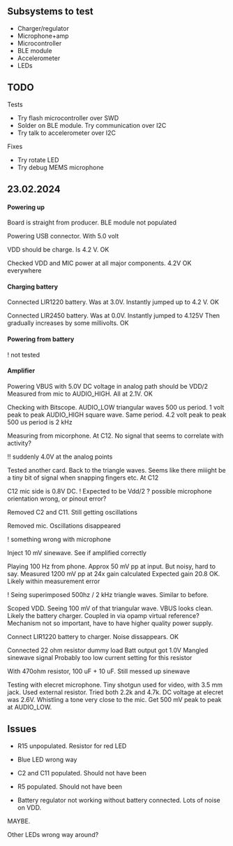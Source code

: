 
## Subsystems to test

- Charger/regulator
- Microphone+amp
- Microcontroller
- BLE module
- Accelerometer
- LEDs

## TODO

Tests

- Try flash microcontroller over SWD
- Solder on BLE module. Try communication over I2C
- Try talk to accelerometer over I2C

Fixes

- Try rotate LED
- Try debug MEMS microphone

## 23.02.2024


#### Powering up

Board is straight from producer.
BLE module not populated

Powering USB connector. With 5.0 volt

VDD should be charge. Is 4.2 V. OK

Checked VDD and MIC power at all major components. 4.2V OK everywhere

#### Charging battery

Connected LIR1220 battery. Was at 3.0V.
Instantly jumped up to 4.2 V.
OK

Connected LIR2450 battery. Was at 0.0V.
Instantly jumped to 4.125V
Then gradually increases by some millivolts.
OK

#### Powering from battery
! not tested


#### Amplifier

Powering VBUS with 5.0V
DC voltage in analog path should be VDD/2
Measured from mic to AUDIO_HIGH.
All at 2.1V. OK

Checking with Bitscope.
AUDIO_LOW triangular waves 500 us period. 1 volt peak to peak
AUDIO_HIGH square wave. Same period. 4.2 volt peak to peak
500 us period is 2 kHz

Measuring from micorphone. At C12.
No signal that seems to correlate with activity?

!! suddenly 4.0V at the analog points

Tested another card. Back to the triangle waves.
Seems like there miiight be a tiny bit of signal when snapping fingers etc.
At C12

C12 mic side is 0.8V DC.
! Expected to be Vdd/2
? possible microphone orientation wrong, or pinout error?

Removed C2 and C11. Still getting oscillations

Removed mic. Oscillations disappeared

! something wrong with microphone 

Inject 10 mV sinewave. See if amplified correctly

Playing 100 Hz from phone.
Approx 50 mV pp at input. But noisy, hard to say.
Measured 1200 mV pp at
24x gain calculated
Expected gain 20.8
OK. Likely within measurement error

! Seing superimposed 500hz / 2 kHz triangle waves.
Similar to before.

Scoped VDD. Seeing 100 mV of that triangular wave.
VBUS looks clean.
Likely the battery charger.
Coupled in via opamp virtual reference?
Mechanism not so important, have to have higher quality power supply.

Connect LIR1220 battery to charger.
Noise dissappears. OK

Connected 22 ohm resistor dummy load
Batt output got 1.0V
Mangled sinewave signal
Probably too low current setting for this resistor

With 470ohm resistor, 100 uF + 10 uF.
Still messed up sinewave

Testing with elecret microphone. Tiny shotgun used for video, with 3.5 mm jack.
Used external resistor. Tried both 2.2k and 4.7k.
DC voltage at elecret was 2.6V.
Whistling a tone very close to the mic.
Get 500 mV peak to peak at AUDIO_LOW.

## Issues

- R15 unpopulated. Resistor for red LED
- Blue LED wrong way
- C2 and C11 populated. Should not have been
- R5 populated. Should not have been

- Battery regulator not working without battery connected. Lots of noise on VDD.

MAYBE.

Other LEDs wrong way around?
